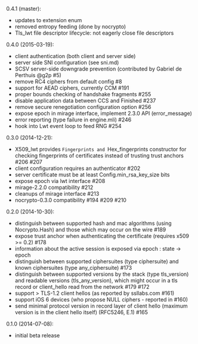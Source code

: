 0.4.1 (master):
* updates to extension enum
* removed entropy feeding (done by nocrypto)
* Tls_lwt file descriptor lifecycle: not eagerly close file descriptors

0.4.0 (2015-03-19):
* client authentication (both client and server side)
* server side SNI configuration (see sni.md)
* SCSV server-side downgrade prevention (contributed by Gabriel de Perthuis @g2p #5)
* remove RC4 ciphers from default config #8
* support for AEAD ciphers, currently CCM #191
* proper bounds checking of handshake fragments #255
* disable application data between CCS and Finished #237
* remove secure renegotiation configuration option #256
* expose epoch in mirage interface, implement 2.3.0 API (error_message)
* error reporting (type failure in engine.mli) #246
* hook into Lwt event loop to feed RNG #254

0.3.0 (2014-12-21):
* X509_lwt provides `Fingerprints and `Hex_fingerprints constructor for
  checking fingerprints of certificates instead of trusting trust
  anchors #206 #207
* client configuration requires an authenticator #202
* server certificate must be at least Config.min_rsa_key_size bits
* expose epoch via lwt interface #208
* mirage-2.2.0 compatibility #212
* cleanups of mirage interface #213
* nocrypto-0.3.0 compatibility #194 #209 #210

0.2.0 (2014-10-30):
* distinguish between supported hash and mac algorithms (using Nocrypto.Hash)
  and those which may occur on the wire #189
* expose trust anchor when authenticating the certificate (requires x509 >= 0.2) #178
* information about the active session is exposed via epoch : state -> epoch
* distinguish between supported ciphersuites (type ciphersuite) and
  known ciphersuites (type any_ciphersuite) #173
* distinguish between supported versions by the stack (type tls_version)
  and readable versions (tls_any_version), which might occur in a tls
  record or client_hello read from the network #179 #172
* support > TLS-1.2 client hellos (as reported by ssllabs.com #161)
* support iOS 6 devices (who propose NULL ciphers - reported in #160)
* send minimal protocol version in record layer of client hello
  (maximum version is in the client hello itself) (RFC5246, E.1) #165

0.1.0 (2014-07-08):
* initial beta release